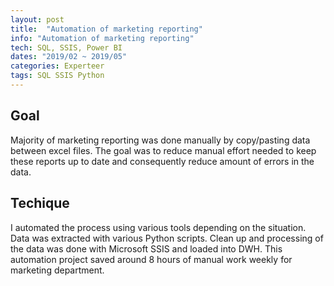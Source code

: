 ```yaml
---
layout: post
title:  "Automation of marketing reporting"
info: "Automation of marketing reporting"
tech: SQL, SSIS, Power BI
dates: "2019/02 ~ 2019/05" 
categories: Experteer
tags: SQL SSIS Python
---
```


## Goal
Majority of marketing reporting was done manually by copy/pasting data between excel files. The goal was to reduce manual effort needed to keep these reports up to date and consequently reduce amount of errors in the data.


## Techique
I automated the process using various tools depending on the situation.
Data was extracted with various Python scripts. Clean up and processing of the data was done with Microsoft SSIS and loaded into DWH. 
This automation project saved around 8 hours of manual work weekly for marketing department.   


